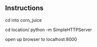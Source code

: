 ## Instructions

cd into corn_juice

cd location/
python -m SimpleHTTPServer

open up browser to localhost:8000
